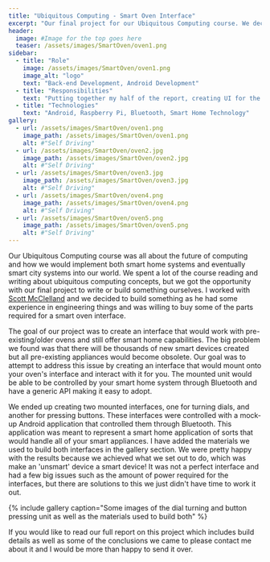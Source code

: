 ```yaml
---
title: "Ubiquitous Computing - Smart Oven Interface"
excerpt: "Our final project for our Ubiquitous Computing course. We decided to engineer a smart oven interface."
header:
  image: #Image for the top goes here
  teaser: /assets/images/SmartOven/oven1.png
sidebar:
  - title: "Role"
    image: /assets/images/SmartOven/oven1.png
    image_alt: "logo"
    text: "Back-end Development, Android Development"
  - title: "Responsibilities"
    text: "Putting together my half of the report, creating UI for the Android application that would communicate with our devices"
  - title: "Technologies"
    text: "Android, Raspberry Pi, Bluetooth, Smart Home Technology"
gallery:
  - url: /assets/images/SmartOven/oven1.png
    image_path: /assets/images/SmartOven/oven1.png
    alt: #"Self Driving"
  - url: /assets/images/SmartOven/oven2.jpg
    image_path: /assets/images/SmartOven/oven2.jpg
    alt: #"Self Driving"
  - url: /assets/images/SmartOven/oven3.jpg
    image_path: /assets/images/SmartOven/oven3.jpg
    alt: #"Self Driving"
  - url: /assets/images/SmartOven/oven4.png
    image_path: /assets/images/SmartOven/oven4.png
    alt: #"Self Driving"
  - url: /assets/images/SmartOven/oven5.png
    image_path: /assets/images/SmartOven/oven5.png
    alt: #"Self Driving"
---
```


Our Ubiquitous Computing course was all about the future of computing and how we would implement both smart home systems and eventually smart city systems into our world. We spent a lot of the course reading and writing about ubiquitous computing concepts, but we got the opportunity with our final project to write or build something ourselves. I worked with [Scott McClelland](https://www.linkedin.com/in/scott-mcclelland-858242131/) and we decided to build something as he had some experience in engineering things and was willing to buy some of the parts required for a smart oven interface.

The goal of our project was to create an interface that would work with pre-existing/older ovens and still offer smart home capabilities. The big problem we found was that there will be thousands of new smart devices created but all pre-existing appliances would become obsolete. Our goal was to attempt to address this issue by creating an interface that would mount onto your oven's interface and interact with it for you. The mounted unit would be able to be controlled by your smart home system through Bluetooth and have a generic API making it easy to adopt.

We ended up creating two mounted interfaces, one for turning dials, and another for pressing buttons. These interfaces were controlled with a mock-up Android application that controlled them through Bluetooth. This application was meant to represent a smart home application of sorts that would handle all of your smart appliances. I have added the materials we used to build both interfaces in the gallery section. We were pretty happy with the results because we achieved what we set out to do, which was make an 'unsmart' device a smart device! It was not a perfect interface and had a few big issues such as the amount of power required for the interfaces, but there are solutions to this we just didn't have time to work it out.

{% include gallery caption="Some images of the dial turning and button pressing unit as well as the materials used to build both" %}

If you would like to read our full report on this project which includes build details as well as some of the conclusions we came to please contact me about it and I would be more than happy to send it over.
